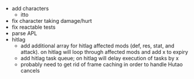 - add characters
  - itto
- fix character taking damage/hurt
- fix reactable tests
- parse APL
- hitlag
  - add additional array for hitlag affected mods (def, res, stat, and attack). on hitlag will loop through affected mods and add x to expiry
  - add hitlag task queue; on hitlag will delay execution of tasks by x
  - probably need to get rid of frame caching in order to handle Hutao cancels
